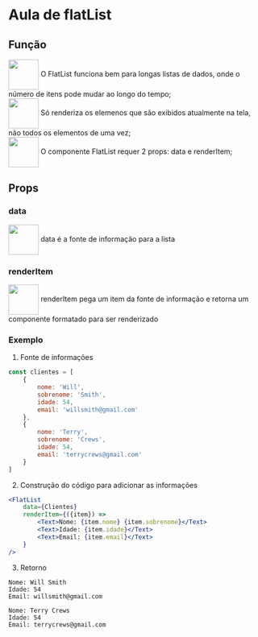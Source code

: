 # Aula de flatList
## Função
<div>
<img align="center" src="https://64.media.tumblr.com/638654cc72111ed14a8d1ca7c615f654/tumblr_pclhvhLxfk1xbwp7jo2_r1_400.gif" width="60px">
O FlatList funciona bem para longas listas de dados, onde o número de itens pode mudar ao longo do tempo;
</div>

<div>
<img align="center" src="https://64.media.tumblr.com/638654cc72111ed14a8d1ca7c615f654/tumblr_pclhvhLxfk1xbwp7jo2_r1_400.gif" width="60px" />
Só renderiza os elemenos que são exibidos atualmente na tela, não todos os elementos de uma vez;
</div>

<div>
<img align="center" src="https://64.media.tumblr.com/638654cc72111ed14a8d1ca7c615f654/tumblr_pclhvhLxfk1xbwp7jo2_r1_400.gif" width="60px" />
O componente FlatList requer 2 props: data e renderItem;
</div>


## Props
### data
<div>
<img align="center" src="https://64.media.tumblr.com/638654cc72111ed14a8d1ca7c615f654/tumblr_pclhvhLxfk1xbwp7jo2_r1_400.gif" width="60px" />
data é a fonte de informação para a lista
</div>

### renderItem
<div>
<img align="center" src="https://64.media.tumblr.com/638654cc72111ed14a8d1ca7c615f654/tumblr_pclhvhLxfk1xbwp7jo2_r1_400.gif" width="60px" />
renderItem pega um item da fonte de informação e retorna um componente formatado para ser renderizado
</div>

### Exemplo
1. Fonte de informações

```javascript
const clientes = [
    {
        nome: 'Will',
        sobrenome: 'Smith',
        idade: 54,
        email: 'willsmith@gmail.com'
    },
    {
        nome: 'Terry',
        sobrenome: 'Crews',
        idade: 54,
        email: 'terrycrews@gmail.com'
    }
]
```

2. Construção do código para adicionar as informações

```jsx
<FlatList
    data={Clientes}
    renderItem={({item}) => 
        <Text>Nome: {item.nome} {item.sobrenome}</Text>
        <Text>Idade: {item.idade}</Text>
        <Text>Email: {item.email}</Text>
    } 
/>
```

3. Retorno


```
Nome: Will Smith
Idade: 54
Email: willsmith@gmail.com

Nome: Terry Crews
Idade: 54
Email: terrycrews@gmail.com
```
